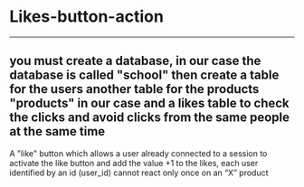 # Likes-button-action
--------------------------------------------------------------------------------------
you must create a database, in our case the database is called "school" then create a table for the users another table for the products "products" in our case and a likes table to check the clicks and avoid clicks from the same people at the same time
--------------------------------------------------------------------------------------
A "like" button which allows a user already connected to a session to activate the like button and add the value +1 to the likes, each user identified by an id (user_id) cannot react only once on an “X” product
